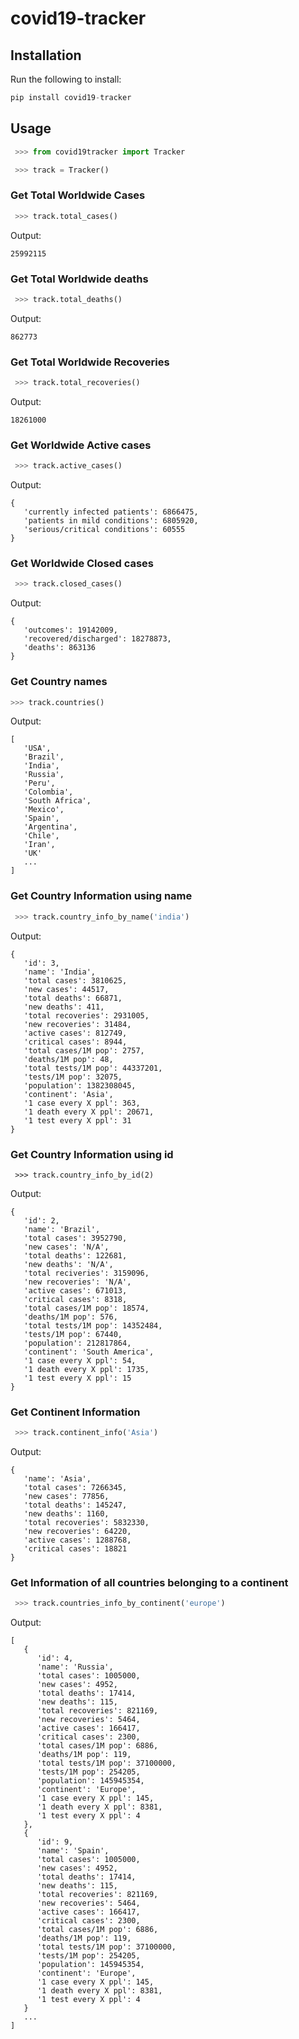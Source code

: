 # covid19-tracker

## Installation

Run the following to install:
```python
pip install covid19-tracker 
```

## Usage

```python
 >>> from covid19tracker import Tracker

 >>> track = Tracker() 
```

### Get Total Worldwide Cases 
```python
 >>> track.total_cases()
```
Output:
```
25992115
```

### Get Total Worldwide deaths 
```python
 >>> track.total_deaths()
```
Output:
```
862773
```

### Get Total Worldwide Recoveries 
```python
 >>> track.total_recoveries()
```
Output:
```
18261000
```

### Get Worldwide Active cases
```python
 >>> track.active_cases()
```
Output:
```
{
   'currently infected patients': 6866475,
   'patients in mild conditions': 6805920,
   'serious/critical conditions': 60555
}
```

### Get Worldwide Closed cases
```python
 >>> track.closed_cases()
```
Output:
```
{
   'outcomes': 19142009,
   'recovered/discharged': 18278873,
   'deaths': 863136
}
```

### Get Country names
```python
>>> track.countries() 
```
Output:
```
[
   'USA',
   'Brazil',
   'India', 
   'Russia',
   'Peru',
   'Colombia',
   'South Africa',
   'Mexico',
   'Spain',
   'Argentina',
   'Chile',
   'Iran',
   'UK'
   ... 
]
```

### Get Country Information using name
```python
 >>> track.country_info_by_name('india')
```
Output:
```
{
   'id': 3,
   'name': 'India',
   'total cases': 3810625,
   'new cases': 44517,
   'total deaths': 66871,
   'new deaths': 411,
   'total recoveries': 2931005,
   'new recoveries': 31484,
   'active cases': 812749,
   'critical cases': 8944,
   'total cases/1M pop': 2757,
   'deaths/1M pop': 48,
   'total tests/1M pop': 44337201,
   'tests/1M pop': 32075,
   'population': 1382308045,
   'continent': 'Asia',
   '1 case every X ppl': 363,
   '1 death every X ppl': 20671,
   '1 test every X ppl': 31
}
```

### Get Country Information using id
```
 >>> track.country_info_by_id(2)
```
Output:
```
{
   'id': 2,
   'name': 'Brazil',
   'total cases': 3952790,
   'new cases': 'N/A',
   'total deaths': 122681,
   'new deaths': 'N/A',
   'total reciveries': 3159096,
   'new recoveries': 'N/A',
   'active cases': 671013,
   'critical cases': 8318,
   'total cases/1M pop': 18574,
   'deaths/1M pop': 576,
   'total tests/1M pop': 14352484,
   'tests/1M pop': 67440,
   'population': 212817864,
   'continent': 'South America',
   '1 case every X ppl': 54,
   '1 death every X ppl': 1735, 
   '1 test every X ppl': 15
}
```

### Get Continent Information
```python
 >>> track.continent_info('Asia') 
```
Output:
```
{
   'name': 'Asia', 
   'total cases': 7266345,
   'new cases': 77856,
   'total deaths': 145247,
   'new deaths': 1160,
   'total recoveries': 5832330,
   'new recoveries': 64220,
   'active cases': 1288768,
   'critical cases': 18821
}
```

### Get Information of all countries belonging to a continent
```python
 >>> track.countries_info_by_continent('europe')
```
Output:
```
[
   {
      'id': 4,
      'name': 'Russia',
      'total cases': 1005000,
      'new cases': 4952,
      'total deaths': 17414,
      'new deaths': 115,
      'total recoveries': 821169,
      'new recoveries': 5464,
      'active cases': 166417,
      'critical cases': 2300, 
      'total cases/1M pop': 6886,
      'deaths/1M pop': 119,
      'total tests/1M pop': 37100000,
      'tests/1M pop': 254205,
      'population': 145945354,
      'continent': 'Europe',
      '1 case every X ppl': 145,
      '1 death every X ppl': 8381,
      '1 test every X ppl': 4
   },
   {
      'id': 9,
      'name': 'Spain',
      'total cases': 1005000,
      'new cases': 4952,
      'total deaths': 17414,
      'new deaths': 115,
      'total recoveries': 821169,
      'new recoveries': 5464,
      'active cases': 166417,
      'critical cases': 2300,
      'total cases/1M pop': 6886,
      'deaths/1M pop': 119,
      'total tests/1M pop': 37100000,
      'tests/1M pop': 254205,
      'population': 145945354,
      'continent': 'Europe',
      '1 case every X ppl': 145,
      '1 death every X ppl': 8381,
      '1 test every X ppl': 4
   }
   ... 
]
```
